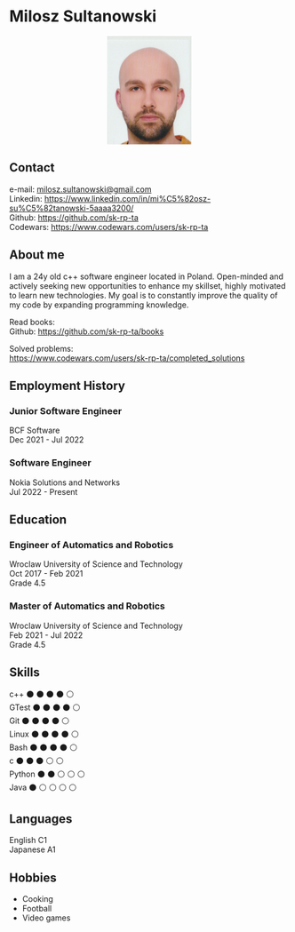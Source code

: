 # Milosz Sultanowski

<div align="center">
    <img style="vertical-align:middle" width="30%" height="30%" src="images/cv_photo.jpg">
</div>

## Contact

e-mail: milosz.sultanowski@gmail.com  
Linkedin: https://www.linkedin.com/in/mi%C5%82osz-su%C5%82tanowski-5aaaa3200/  
Github: https://github.com/sk-rp-ta  
Codewars: https://www.codewars.com/users/sk-rp-ta  

## About me

I am a 24y old c++ software engineer located in Poland. Open-minded and actively seeking new opportunities to enhance my skillset, highly motivated to learn new technologies. My goal is to constantly improve the quality of my code by expanding programming knowledge.

Read books:  
Github: https://github.com/sk-rp-ta/books  

Solved problems:  
https://www.codewars.com/users/sk-rp-ta/completed_solutions  


## Employment History

### Junior Software Engineer

BCF Software  
Dec 2021 - Jul 2022  


### Software Engineer
Nokia Solutions and Networks  
Jul 2022 - Present

## Education

### Engineer of Automatics and Robotics  
Wroclaw University of Science and Technology  
Oct 2017 - Feb 2021  
Grade 4.5

### Master of Automatics and Robotics  
Wroclaw University of Science and Technology  
Feb 2021 - Jul 2022  
Grade 4.5


## Skills

c++ :black_circle: :black_circle: :black_circle: :black_circle: :white_circle:  
GTest :black_circle: :black_circle: :black_circle: :black_circle: :white_circle:  
Git :black_circle: :black_circle: :black_circle: :black_circle: :white_circle:  
Linux :black_circle: :black_circle: :black_circle: :black_circle: :white_circle:  
Bash :black_circle: :black_circle: :black_circle: :black_circle: :white_circle:  
c :black_circle: :black_circle: :black_circle: :white_circle: :white_circle:  
Python :black_circle: :black_circle: :white_circle: :white_circle: :white_circle:  
Java :black_circle: :white_circle: :white_circle: :white_circle: :white_circle:  

## Languages
English C1  
Japanese A1  

## Hobbies
* Cooking
* Football
* Video games
